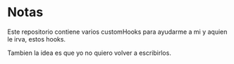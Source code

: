 # Notas

Este repositorio contiene varios customHooks para ayudarme a mi y aquien le irva, estos hooks.

Tambien la idea es que yo no quiero volver a escribirlos.